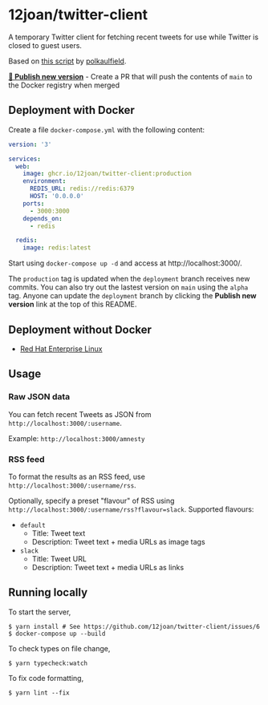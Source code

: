 # 12joan/twitter-client

A temporary Twitter client for fetching recent tweets for use while Twitter is closed to guest users.

Based on [this script](https://github.com/zedeus/nitter/issues/919#issuecomment-1619263153) by [polkaulfield](https://github.com/polkaulfield).

**[🚀 Publish new version](https://github.com/12joan/twitter-client/compare/deployment...main?expand=1&title=Deploy%20production&body=Merging%20this%20PR%20will%20trigger%20a%20deployment%20to%20production)** - Create a PR that will push the contents of `main` to the Docker registry when merged

## Deployment with Docker

Create a file `docker-compose.yml` with the following content:

```yml
version: '3'

services:
  web:
    image: ghcr.io/12joan/twitter-client:production
    environment:
      REDIS_URL: redis://redis:6379
      HOST: '0.0.0.0'
    ports:
      - 3000:3000
    depends_on:
      - redis

  redis:
    image: redis:latest
```

Start using `docker-compose up -d` and access at http://localhost:3000/.

The `production` tag is updated when the `deployment` branch receives new commits. You can also try out the lastest version on `main` using the `alpha` tag. Anyone can update the `deployment` branch by clicking the **Publish new version** link at the top of this README.

## Deployment without Docker

- [Red Hat Enterprise Linux](https://github.com/12joan/twitter-client/wiki/Install:NoDocker:Rocky-Linux-8.6)

## Usage

### Raw JSON data

You can fetch recent Tweets as JSON from `http://localhost:3000/:username`.

Example: `http://localhost:3000/amnesty`

### RSS feed

To format the results as an RSS feed, use `http://localhost:3000/:username/rss`.

Optionally, specify a preset "flavour" of RSS using `http://localhost:3000/:username/rss?flavour=slack`. Supported flavours:

- `default`
  - Title: Tweet text
  - Description: Tweet text + media URLs as image tags
- `slack`
  - Title: Tweet URL
  - Description: Tweet text + media URLs as links

## Running locally

To start the server,

```
$ yarn install # See https://github.com/12joan/twitter-client/issues/6
$ docker-compose up --build
```

To check types on file change,

```
$ yarn typecheck:watch
```

To fix code formatting,

```
$ yarn lint --fix
```
